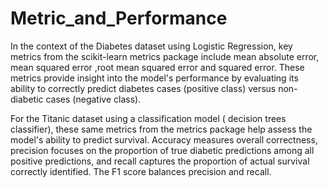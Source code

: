 # Metric_and_Performance

  In the context of the Diabetes dataset using Logistic Regression, key metrics from the scikit-learn metrics package include mean absolute error, mean squared error ,root mean squared error and squared error. These metrics provide insight into the model's performance by evaluating its ability to correctly predict diabetes cases (positive class) versus non-diabetic cases (negative class). 

  For the Titanic dataset using a classification model ( decision trees classifier), these same metrics from the metrics package help assess the model's ability to predict survival. Accuracy measures overall correctness, precision focuses on the proportion of true diabetic predictions among all positive predictions, and recall captures the proportion of actual survival  correctly identified. The F1 score balances precision and recall.

